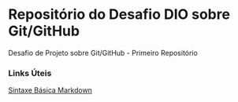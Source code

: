 # Repositório do Desafio DIO sobre Git/GitHub
Desafio de Projeto sobre Git/GitHub - Primeiro Repositório



### Links Úteis
[Sintaxe Básica Markdown](https://www.markdownguide.org/basic-syntax/)

